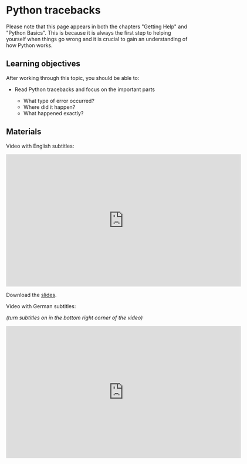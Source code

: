 # Python tracebacks

Please note that this page appears in both the chapters "Getting Help" and "Python
Basics". This is because it is always the first step to helping yourself when things go
wrong and it is crucial to gain an understanding of how Python works.

## Learning objectives

After working through this topic, you should be able to:

- Read Python tracebacks and focus on the important parts

  - What type of error occurred?
  - Where did it happen?
  - What happened exactly?

## Materials

Video with English subtitles:

<iframe
  src="https://electure.uni-bonn.de/paella7/ui/watch.html?id=911fdcb2-f932-4844-a297-e10acd0639a3"
  width="640"
  height="360"
  frameborder="0"
  allowfullscreen
></iframe>

Download the [slides](python_basics-tracebacks.pdf).

Video with German subtitles:

_(turn subtitles on in the bottom right corner of the video)_

<iframe
  src="https://electure.uni-bonn.de/paella7/ui/watch.html?id=9eaac892-94f4-4ec2-a9e3-e1ee45490829"
  width="640"
  height="360"
  frameborder="0"
  allowfullscreen
></iframe>

